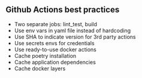 ## Github Actions best practices
- Two separate jobs: lint_test, build  
- Use env vars in yaml file instead of hardcoding
- Use SHA to indicate version for 3rd party actions
- Use secrets envs for credentials
- Use ready-to-use docker actions
- Cache poetry installation
- Cache application dependencies
- Cache docker layers
